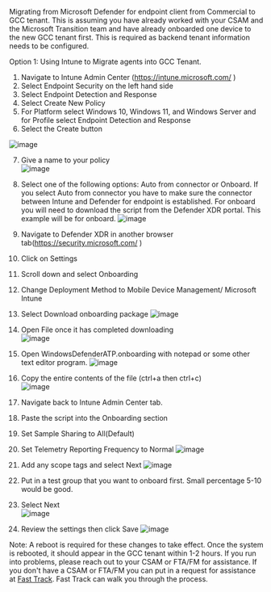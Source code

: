 Migrating from Microsoft Defender for endpoint client from Commercial to GCC tenant. This is assuming you have already worked with your CSAM and the Microsoft Transition team and have already onboarded one device to the new GCC tenant first. This is required as backend tenant information needs to be configured. 


Option 1: Using Intune to Migrate agents into GCC Tenant.
1.	Navigate to Intune Admin Center (https://intune.microsoft.com/ )
2.	Select Endpoint Security on the left hand side
3.	Select Endpoint Detection and Response
4.	Select Create New Policy
5.	For Platform select Windows 10, Windows 11, and Windows Server and for Profile select Endpoint Detection and Response
6.	Select the Create button
 
![image](https://github.com/mattnovitsch/M365/assets/61195587/bc618214-dee9-4210-be9d-25cedfb8473a)

7.	Give a name to your policy <BR>
![image](https://github.com/mattnovitsch/M365/assets/61195587/90f1c294-e625-4a53-96fb-3a056a6bbaf1)
 
8.	Select one of the following options: Auto from connector or Onboard. If you select Auto from connector you have to make sure the connector between Intune and Defender for endpoint is established. For onboard you will need to download the script from the Defender XDR portal. This example will be for onboard.
![image](https://github.com/mattnovitsch/M365/assets/61195587/47dc8724-e3e0-453b-aa35-d8ed5170bcbc)
  
9.	Navigate to Defender XDR in another browser tab(https://security.microsoft.com/ )
10.	Click on Settings
11.	Scroll down and select Onboarding
12.	Change Deployment Method to Mobile Device Management/ Microsoft Intune
13.	Select Download onboarding package
![image](https://github.com/mattnovitsch/M365/assets/61195587/360c4d24-79db-416d-acb7-08e922d31573)
 
14.	Open File once it has completed downloading <BR>
![image](https://github.com/mattnovitsch/M365/assets/61195587/691f7808-de4d-4da9-afb4-83ce897a530f)
 
15.	Open WindowsDefenderATP.onboarding with notepad or some other text editor program.
![image](https://github.com/mattnovitsch/M365/assets/61195587/9bab3b9a-bb3a-4855-9580-108937519ba2)
  
16.	Copy the entire contents of the file (ctrl+a then ctrl+c) <BR>
![image](https://github.com/mattnovitsch/M365/assets/61195587/8e021c9b-b2de-49c5-9541-3e6498e97110)
  
17.	Navigate back to Intune Admin Center tab.
18.	Paste the script into the Onboarding section
19.	Set Sample Sharing to All(Default)
20.	Set Telemetry Reporting Frequency to Normal
![image](https://github.com/mattnovitsch/M365/assets/61195587/b694c361-c22f-4305-87a6-dd1d2e9bdb45)
  
21.	Add any scope tags and select Next
![image](https://github.com/mattnovitsch/M365/assets/61195587/ca3d99cf-20c5-43ed-8498-f33f4bcd7f8d)
  
22.	Put in a test group that you want to onboard first. Small percentage 5-10 would be good.
23.	Select Next <BR>
![image](https://github.com/mattnovitsch/M365/assets/61195587/9fc66b5b-9b9d-4392-aecc-454ba99a06ac)
 
24.	Review the settings then click Save
![image](https://github.com/mattnovitsch/M365/assets/61195587/c22a6706-4fc5-487c-b324-d6e0d9604435)
 
Note: A reboot is required for these changes to take effect. Once the system is rebooted, it should appear in the GCC tenant within 1-2 hours. If you run into problems, please reach out to your CSAM or FTA/FM for assistance. If you don't have a CSAM or FTA/FM you can put in a request for assistance at [Fast Track](http://www.microsoft.com/fasttrack). Fast Track can walk you through the process.